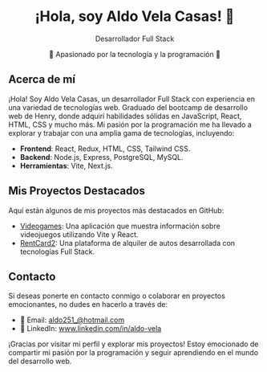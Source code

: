 <div align="center">
  <h1>¡Hola, soy Aldo Vela Casas! 👋</h1>
  <p>Desarrollador Full Stack</p>
  <p>🚀 Apasionado por la tecnología y la programación 🌟</p>
</div>

## Acerca de mí
¡Hola! Soy Aldo Vela Casas, un desarrollador Full Stack con experiencia en una variedad de tecnologías web. Graduado del bootcamp de desarrollo web de Henry, donde adquirí habilidades sólidas en JavaScript, React, HTML, CSS y mucho más. Mi pasión por la programación me ha llevado a explorar y trabajar con una amplia gama de tecnologías, incluyendo:

- **Frontend**: React, Redux, HTML, CSS, Tailwind CSS.
- **Backend**: Node.js, Express, PostgreSQL, MySQL.
- **Herramientas**: Vite, Next.js.

## Mis Proyectos Destacados
Aquí están algunos de mis proyectos más destacados en GitHub:

- [Videogames](https://github.com/aldovelacasas/PI-videogames.git): Una aplicación que muestra información sobre videojuegos utilizando Vite y React.
- [RentCard2](https://pf-rent-car2-1us3pfgxe-aldovelacasas.vercel.app): Una plataforma de alquiler de autos desarrollada con tecnologías Full Stack.

## Contacto
Si deseas ponerte en contacto conmigo o colaborar en proyectos emocionantes, no dudes en hacerlo a través de:

- 📧 Email: aldo251_@hotmail.com
- 💼 LinkedIn: www.linkedin.com/in/aldo-vela

¡Gracias por visitar mi perfil y explorar mis proyectos! Estoy emocionado de compartir mi pasión por la programación y seguir aprendiendo en el mundo del desarrollo web.
